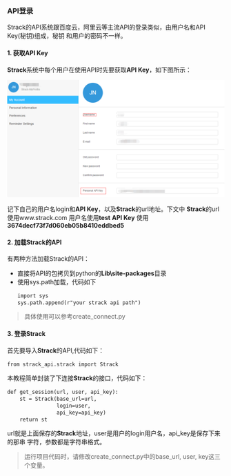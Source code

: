 ### API登录
Strack的API系统跟百度云，阿里云等主流API的登录类似，由用户名和API Key(秘钥)组成，秘钥
和用户的密码不一样。

#### 1. 获取API Key
**Strack**系统中每个用户在使用API时先要获取**API Key**，如下图所示：

![api key](../res/images/api-key.png)

记下自己的用户名login和**API Key**，以及**Strack**的url地址。下文中
**Strack**的url使用www.strack.com
用户名使用**test**
**API Key** 使用**3674decf73f7d060eb05b8410eddbed5**

#### 2. 加载**Strack**的API
有两种方法加载Strack的API：
* 直接将API的包拷贝到python的**Lib\site-packages**目录
* 使用sys.path加载，代码如下
    ```
    import sys
    sys.path.append(r"your strack api path")
    ```
>具体使用可以参考create_connect.py

#### 3. 登录**Strack**
首先要导入**Strack**的API,代码如下：

```
from strack_api.strack import Strack
```

本教程简单封装了下连接**Strack**的接口，代码如下：
```
def get_session(url, user, api_key):
    st = Strack(base_url=url,
                login=user,
                api_key=api_key)
    return st
```
url就是上面保存的**Strack**地址，user是用户的login用户名，api_key是保存下来的那串
字符，参数都是字符串格式。

>运行项目代码时，请修改create_connect.py中的base_url, user, key这三个变量。